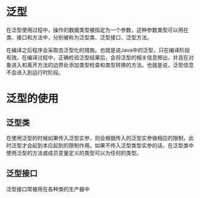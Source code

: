 # 泛型

在泛型使用过程中，操作的数据类型被指定为一个参数，这种参数类型可以用在类、接口和方法中，分别被称为泛型类、泛型接口、泛型方法。

在编译之后程序会采取去泛型化的措施。也就是说Java中的泛型，只在编译阶段有效。在编译过程中，正确检验泛型结果后，会将泛型的相关信息擦出，并且在对象进入和离开方法的边界处添加类型检查和类型转换的方法。也就是说，泛型信息不会进入到运行时阶段。

# 泛型的使用

## 泛型类

在使用泛型的时候如果传入泛型实参，则会根据传入的泛型实参做相应的限制，此时泛型才会起到本应起到的限制作用。如果不传入泛型类型实参的话，在泛型类中使用泛型的方法或成员变量定义的类型可以为任何的类型。

## 泛型接口

泛型接口常被用在各种类的生产器中

